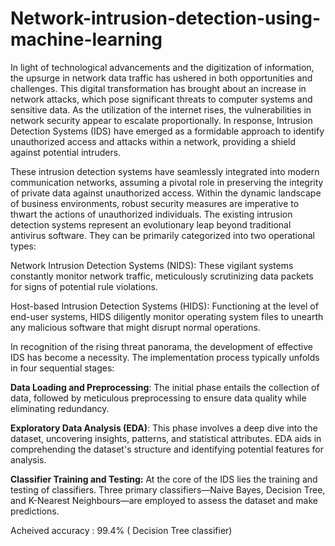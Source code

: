 # Network-intrusion-detection-using-machine-learning
In light of technological advancements and the digitization of information, the upsurge in network data traffic has ushered in both opportunities and challenges. This digital transformation has brought about an increase in network attacks, which pose significant threats to computer systems and sensitive data. As the utilization of the internet rises, the vulnerabilities in network security appear to escalate proportionally. In response, Intrusion Detection Systems (IDS) have emerged as a formidable approach to identify unauthorized access and attacks within a network, providing a shield against potential intruders.

These intrusion detection systems have seamlessly integrated into modern communication networks, assuming a pivotal role in preserving the integrity of private data against unauthorized access. Within the dynamic landscape of business environments, robust security measures are imperative to thwart the actions of unauthorized individuals. The existing intrusion detection systems represent an evolutionary leap beyond traditional antivirus software. They can be primarily categorized into two operational types:

Network Intrusion Detection Systems (NIDS): These vigilant systems constantly monitor network traffic, meticulously scrutinizing data packets for signs of potential rule violations.

Host-based Intrusion Detection Systems (HIDS): Functioning at the level of end-user systems, HIDS diligently monitor operating system files to unearth any malicious software that might disrupt normal operations.

In recognition of the rising threat panorama, the development of effective IDS has become a necessity. The implementation process typically unfolds in four sequential stages:

**Data Loading and Preprocessing**: The initial phase entails the collection of data, followed by meticulous preprocessing to ensure data quality while eliminating redundancy.

**Exploratory Data Analysis (EDA)**: This phase involves a deep dive into the dataset, uncovering insights, patterns, and statistical attributes. EDA aids in comprehending the dataset's structure and identifying potential features for analysis.

**Classifier Training and Testing:** At the core of the IDS lies the training and testing of classifiers. Three primary classifiers—Naive Bayes, Decision Tree, and K-Nearest Neighbours—are employed to assess the dataset and make predictions.

Acheived accuracy :  99.4% ( Decision Tree classifier)
